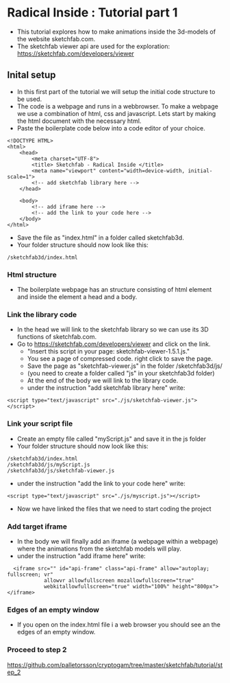 # Radical Inside : Tutorial part 1 

- This tutorial explores how to make animations inside the 3d-models of the website sketchfab.com.
- The sketchfab viewer api are used for the exploration: https://sketchfab.com/developers/viewer 

## Inital setup
- In this first part of the tutorial we will setup the initial code structure to be used. 
- The code is a webpage and runs in a webbrowser. To make a webpage we use a combination of html, css and javascript. Lets start by making the html document with the necessary html.
- Paste the boilerplate code below into a code editor of your choice. 

```
<!DOCTYPE HTML>
<html>
    <head>
        <meta charset="UTF-8">
        <title> Sketchfab - Radical Inside </title>
        <meta name="viewport" content="width=device-width, initial-scale=1">
        <!-- add sketchfab library here -->
    </head>

    <body>
        <!-- add iframe here -->
        <!-- add the link to your code here -->
    </body>
</html>
```

- Save the file as "index.html" in a folder called sketchfab3d. 
- Your folder structure should now look like this: 

```
/sketchfab3d/index.html
```

### Html structure
- The boilerplate webpage has an structure consisting of html element and inside the element a head and a body.

### Link the library code 
- In the head we will link to the sketchfab library so we can use its 3D functions of sketchfab.com.
- Go to https://sketchfab.com/developers/viewer and click on the link. 
    - "Insert this script in your page: sketchfab-viewer-1.5.1.js." 
    - You see a page of compressed code. right click to save the page.
    - Save the page as "sketchfab-viewer.js" in the folder /sketchfab3d/js/
    - (you need to create a folder called "js" in your sketchfab3d folder)
    - At the end of the body we will link to the library code.
    - under the instruction "add sketchfab library here" write: 
```
<script type="text/javascript" src="./js/sketchfab-viewer.js"></script>
```

### Link your script file
- Create an empty file called "myScript.js" and save it in the js folder
- Your folder structure should now look like this: 
```
/sketchfab3d/index.html
/sketchfab3d/js/myScript.js
/sketchfab3d/js/sketchfab-viewer.js
```
- under the instruction "add the link to your code here" write: 
```
<script type="text/javascript" src="./js/myscript.js"></script>
```
- Now we have linked the files that we need to start coding the project

### Add target iframe
- In the body we will finally add an iframe (a webpage within a webpage) where the animations from the sketchfab models will play.
- under the instruction "add iframe here" write: 
```
  <iframe src="" id="api-frame" class="api-frame" allow="autoplay; fullscreen; vr"
            allowvr allowfullscreen mozallowfullscreen="true"
            webkitallowfullscreen="true" width="100%" height="800px"></iframe>
```
### Edges of an empty window
- If you open on the index.html file i a web browser you should see an the edges of an empty window. 

### Proceed to step 2
https://github.com/palletorsson/cryptogam/tree/master/sketchfab/tutorial/step_2
